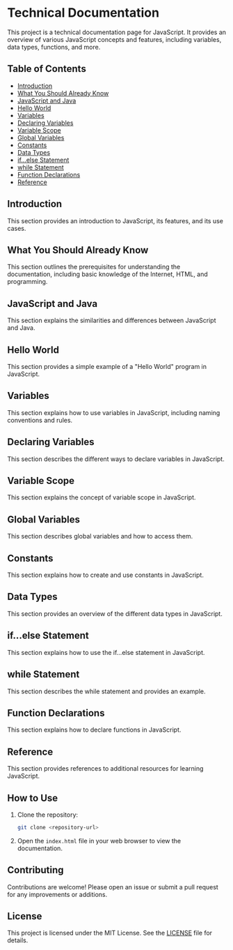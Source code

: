# Technical Documentation

This project is a technical documentation page for JavaScript. It provides an overview of various JavaScript concepts and features, including variables, data types, functions, and more.

## Table of Contents

- [Introduction](#introduction)
- [What You Should Already Know](#what-you-should-already-know)
- [JavaScript and Java](#javascript-and-java)
- [Hello World](#hello-world)
- [Variables](#variables)
- [Declaring Variables](#declaring-variables)
- [Variable Scope](#variable-scope)
- [Global Variables](#global-variables)
- [Constants](#constants)
- [Data Types](#data-types)
- [if...else Statement](#ifelse-statement)
- [while Statement](#while-statement)
- [Function Declarations](#function-declarations)
- [Reference](#reference)

## Introduction

This section provides an introduction to JavaScript, its features, and its use cases.

## What You Should Already Know

This section outlines the prerequisites for understanding the documentation, including basic knowledge of the Internet, HTML, and programming.

## JavaScript and Java

This section explains the similarities and differences between JavaScript and Java.

## Hello World

This section provides a simple example of a "Hello World" program in JavaScript.

## Variables

This section explains how to use variables in JavaScript, including naming conventions and rules.

## Declaring Variables

This section describes the different ways to declare variables in JavaScript.

## Variable Scope

This section explains the concept of variable scope in JavaScript.

## Global Variables

This section describes global variables and how to access them.

## Constants

This section explains how to create and use constants in JavaScript.

## Data Types

This section provides an overview of the different data types in JavaScript.

## if...else Statement

This section explains how to use the if...else statement in JavaScript.

## while Statement

This section describes the while statement and provides an example.

## Function Declarations

This section explains how to declare functions in JavaScript.

## Reference

This section provides references to additional resources for learning JavaScript.

## How to Use

1. Clone the repository:
    ```bash
    git clone <repository-url>
    ```
2. Open the `index.html` file in your web browser to view the documentation.

## Contributing

Contributions are welcome! Please open an issue or submit a pull request for any improvements or additions.

## License

This project is licensed under the MIT License. See the [LICENSE](LICENSE) file for details.
